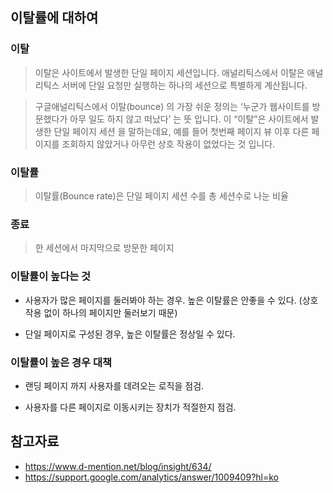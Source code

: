 ## 이탈률에 대하여
### 이탈
> 이탈은 사이트에서 발생한 단일 페이지 세션입니다. 애널리틱스에서 이탈은 애널리틱스 서버에 단일 요청만 실행하는 하나의 세션으로 특별하게 계산됩니다. 

> 구글애널리틱스에서 이탈(bounce) 의 가장 쉬운 정의는 ‘누군가 웹사이트를 방문했다가 아무 일도 하지 않고 떠났다’ 는 뜻 입니다. 이 “이탈”은 사이트에서 발생한  단일 페이지 세션 을 말하는데요, 예를 들어 첫번째 페이지 뷰 이후 다른 페이지를 조회하지 않았거나 아무런 상호 작용이 없었다는 것 입니다.

### 이탈률
> 이탈률(Bounce rate)은 단일 페이지 세션 수를 총 세션수로 나눈 비율

### 종료
> 한 세션에서 마지막으로 방문한 페이지

### 이탈률이 높다는 것
- 사용자가 많은 페이지를 둘러봐야 하는 경우. 높은 이탈률은 안좋을 수 있다. (상호작용 없이 하나의 페이지만 둘러보기 때문)

- 단일 페이지로 구성된 경우, 높은 이탈률은 정상일 수 있다. 

### 이탈률이 높은 경우 대책
- 랜딩 페이지 까지 사용자를 데려오는 로직을 점검. 

- 사용자를 다른 페이지로 이동시키는 장치가 적절한지 점검. 

## 참고자료
- https://www.d-mention.net/blog/insight/634/
- https://support.google.com/analytics/answer/1009409?hl=ko
